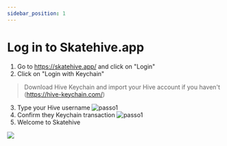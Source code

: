```yaml
---
sidebar_position: 1
---
```


# Log in to Skatehive.app

1. Go to https://skatehive.app/ and click on "Login"
2. Click on "Login with Keychain"

> Download Hive Keychain and import your Hive account if you haven't (https://hive-keychain.com/)
3. Type your Hive username 
![passo1](https://hackmd.io/_uploads/S1mUthvSR.png)
4. Confirm they Keychain transaction
![passo1](https://hackmd.io/_uploads/B1K2tnDHR.png)
5. Welcome to Skatehive

![](https://hackmd.io/_uploads/HJYl5nPH0.png)
